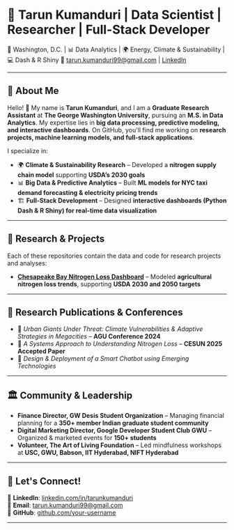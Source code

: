 # 🚀 Tarun Kumanduri | Data Scientist | Researcher | Full-Stack Developer 

📍 Washington, D.C. | 📊 Data Analytics | 🌍 Energy, Climate & Sustainability | 💻 Dash & R Shiny 
📧 tarun.kumanduri99@gmail.com | [LinkedIn](https://www.linkedin.com/in/tarunkumanduri)

---

## 👋 About Me  
Hello! 👋 My name is **Tarun Kumanduri**, and I am a **Graduate Research Assistant** at **The George Washington University**, pursuing an **M.S. in Data Analytics**. My expertise lies in **big data processing, predictive modeling, and interactive dashboards**. On GitHub, you'll find me working on **research projects, machine learning models, and full-stack applications**.

I specialize in:
- 🌍 **Climate & Sustainability Research** – Developed a **nitrogen supply chain model** supporting **USDA’s 2030 goals**
- 📊 **Big Data & Predictive Analytics** – Built **ML models for NYC taxi demand forecasting & electricity pricing trends**
- 🏗️ **Full-Stack Development** – Designed **interactive dashboards (Python Dash & R Shiny) for real-time data visualization**

---

## 📂 Research & Projects
Each of these repositories contain the data and code for research projects and analyses:

- **[Chesapeake Bay Nitrogen Loss Dashboard](https://github.com/Tarunkumanduri1/Dashboard_N_Project)** – Modeled **agricultural nitrogen loss trends**, supporting **USDA 2030 and 2050 targets**
---

## 📖 Research Publications & Conferences
- 📄 *Urban Giants Under Threat: Climate Vulnerabilities & Adaptive Strategies in Megacities* – **AGU Conference 2024**  
- 📑 *A Systems Approach to Understanding Nitrogen Loss* – **CESUN 2025 Accepted Paper**  
- 🤖 *Design & Deployment of a Smart Chatbot using Emerging Technologies*  

---

## 🏛️ Community & Leadership
- **Finance Director, GW Desis Student Organization** – Managing financial planning for a **350+ member Indian graduate student community**
- **Digital Marketing Director, Google Developer Student Club GWU** – Organized & marketed events for **150+ students**
- **Volunteer, The Art of Living Foundation** – Led mindfulness workshops at **USC, GWU, Babson, IIT Hyderabad, NIFT Hyderabad**

---

## 📢 Let's Connect!  
🔗 **LinkedIn**: [linkedin.com/in/tarunkumanduri](https://linkedin.com/in/tarunkumanduri)  
📧 **Email**: [tarun.kumanduri99@gmail.com](mailto:tarun.kumanduri99@gmail.com)  
📂 **GitHub**: [github.com/your-username](https://github.com/TarunKumanduri1)  

---


